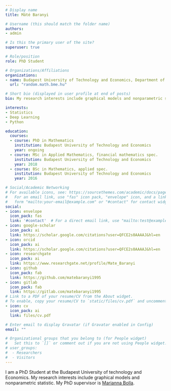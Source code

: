 ```yaml
---
# Display name
title: Máté Baranyi

# Username (this should match the folder name)
authors:
- admin

# Is this the primary user of the site?
superuser: true

# Role/position
role: PhD Student

# Organizations/Affiliations
organizations:
- name: Budapest University of Technology and Economics, Department of Stochastics
  url: "random.math.bme.hu"

# Short bio (displayed in user profile at end of posts)
bio: My research interests include graphical models and nonparametric statistics.

interests:
- Statistics
- Deep Learning
- Python

education:
  courses:
  - course: PhD in Mathematics
    institution: Budapest University of Technology and Economics
    year: ongoing
  - course: MSc in Applied Mathematics, financial mathematics spec.
    institution: Budapest University of Technology and Economics
    year: 2018
  - course: BSc in Mathematics, applied spec.
    institution: Budapest University of Technology and Economics
    year: 2016

# Social/Academic Networking
# For available icons, see: https://sourcethemes.com/academic/docs/page-builder/#icons
#   For an email link, use "fas" icon pack, "envelope" icon, and a link in the
#   form "mailto:your-email@example.com" or "#contact" for contact widget.
social:
- icon: envelope
  icon_pack: fas
  link: '#contact'  # For a direct email link, use "mailto:test@example.org".
- icon: google-scholar
  icon_pack: ai
  link: https://scholar.google.com/citations?user=QFCE2s0AAAAJ&hl=en
- icon: orcid
  icon_pack: ai
  link: https://scholar.google.com/citations?user=QFCE2s0AAAAJ&hl=en
- icon: researchgate
  icon_pack: ai
  link: https://www.researchgate.net/profile/Mate_Baranyi
- icon: github
  icon_pack: fab
  link: https://github.com/matebaranyi1995
- icon: gitlab
  icon_pack: fab
  link: https://gitlab.com/matebaranyi1995
# Link to a PDF of your resume/CV from the About widget.
# To enable, copy your resume/CV to `static/files/cv.pdf` and uncomment the lines below.
- icon: cv
  icon_pack: ai
  link: files/cv.pdf

# Enter email to display Gravatar (if Gravatar enabled in Config)
email: ""

# Organizational groups that you belong to (for People widget)
#   Set this to `[]` or comment out if you are not using People widget.
# user_groups:
#  - Researchers
#  - Visitors
---
```


I am a PhD Student at the Budapest University of technology and Economics. My research interests include graphical models and nonparametric statistic.
My PhD supervisor is [Marianna Bolla](math.bme.hu/~marib).
